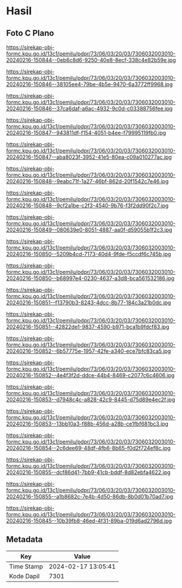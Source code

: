 # Hasil

## Foto C Plano

https://sirekap-obj-formc.kpu.go.id/13c1/pemilu/pdpr/73/06/03/20/03/7306032003010-20240216-150844--0eb6c8d6-9250-40e8-8ecf-338c4e82b59e.jpg

https://sirekap-obj-formc.kpu.go.id/13c1/pemilu/pdpr/73/06/03/20/03/7306032003010-20240216-150846--38105ee4-79be-4b5e-9470-6a3772ff9968.jpg

https://sirekap-obj-formc.kpu.go.id/13c1/pemilu/pdpr/73/06/03/20/03/7306032003010-20240216-150846--37ca6daf-a6ac-4932-9c0d-c03388756fee.jpg

https://sirekap-obj-formc.kpu.go.id/13c1/pemilu/pdpr/73/06/03/20/03/7306032003010-20240216-150847--943811df-f154-4051-b4ee-f79995119fb0.jpg

https://sirekap-obj-formc.kpu.go.id/13c1/pemilu/pdpr/73/06/03/20/03/7306032003010-20240216-150847--aba8023f-3952-41e5-80ea-c09a010277ac.jpg

https://sirekap-obj-formc.kpu.go.id/13c1/pemilu/pdpr/73/06/03/20/03/7306032003010-20240216-150848--9eabc71f-1a27-46bf-862d-20f1542c7e46.jpg

https://sirekap-obj-formc.kpu.go.id/13c1/pemilu/pdpr/73/06/03/20/03/7306032003010-20240216-150848--9cf2a1be-c2f3-4540-9b76-f3f2dd90f2c7.jpg

https://sirekap-obj-formc.kpu.go.id/13c1/pemilu/pdpr/73/06/03/20/03/7306032003010-20240216-150849--080639e0-8051-4887-aa0f-d59055b1f2c3.jpg

https://sirekap-obj-formc.kpu.go.id/13c1/pemilu/pdpr/73/06/03/20/03/7306032003010-20240216-150850--5209b4cd-7173-40d4-9fde-f5ccdf6c745b.jpg

https://sirekap-obj-formc.kpu.go.id/13c1/pemilu/pdpr/73/06/03/20/03/7306032003010-20240216-150850--b68997e4-0230-4637-a3d8-bca561532186.jpg

https://sirekap-obj-formc.kpu.go.id/13c1/pemilu/pdpr/73/06/03/20/03/7306032003010-20240216-150851--f13790b3-8243-4dcc-8b77-184c3a21b0dc.jpg

https://sirekap-obj-formc.kpu.go.id/13c1/pemilu/pdpr/73/06/03/20/03/7306032003010-20240216-150851--42822de1-9837-4590-b971-bca1b9fdcf83.jpg

https://sirekap-obj-formc.kpu.go.id/13c1/pemilu/pdpr/73/06/03/20/03/7306032003010-20240216-150852--6b57775e-1957-42fe-a340-ece7bfc83ca5.jpg

https://sirekap-obj-formc.kpu.go.id/13c1/pemilu/pdpr/73/06/03/20/03/7306032003010-20240216-150852--4e4f3f2d-ddce-44b4-8469-c2077c6c4606.jpg

https://sirekap-obj-formc.kpu.go.id/13c1/pemilu/pdpr/73/06/03/20/03/7306032003010-20240216-150853--d7948c4c-a828-42c9-8445-d75d89e4ec2f.jpg

https://sirekap-obj-formc.kpu.go.id/13c1/pemilu/pdpr/73/06/03/20/03/7306032003010-20240216-150853--13bb10a3-f88b-456d-a28b-ce1fbf681bc3.jpg

https://sirekap-obj-formc.kpu.go.id/13c1/pemilu/pdpr/73/06/03/20/03/7306032003010-20240216-150854--2c6dee69-48df-4fb6-8b65-f0d2f724ef8c.jpg

https://sirekap-obj-formc.kpu.go.id/13c1/pemilu/pdpr/73/06/03/20/03/7306032003010-20240216-150855--dcf86d41-7bb9-41cb-bddf-8d82ebfa4622.jpg

https://sirekap-obj-formc.kpu.go.id/13c1/pemilu/pdpr/73/06/03/20/03/7306032003010-20240216-150855--a1b8682c-7e4b-4d50-86db-8b0d01b70ad7.jpg

https://sirekap-obj-formc.kpu.go.id/13c1/pemilu/pdpr/73/06/03/20/03/7306032003010-20240216-150845--10b39fb8-46ed-4f31-89ba-019d6ad2796d.jpg


## Metadata

| Key        | Value               |
| ---------- | ------------------- |
| Time Stamp | 2024-02-17 13:05:41 |
| Kode Dapil | 7301                |



